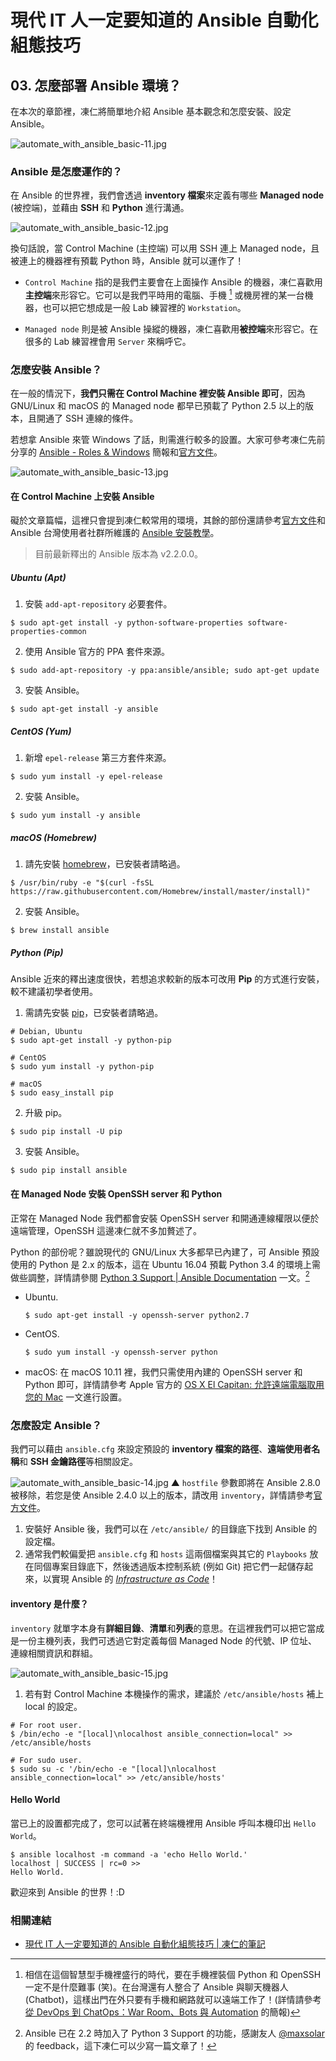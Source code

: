 # 現代 IT 人一定要知道的 Ansible 自動化組態技巧

## 03. 怎麼部署 Ansible 環境？

在本次的章節裡，凍仁將簡單地介紹 Ansible 基本觀念和怎麼安裝、設定 Ansible。

![automate_with_ansible_basic-11.jpg](imgs/automate_with_ansible_basic-11.jpg)


### Ansible 是怎麼運作的？

在 Ansible 的世界裡，我們會透過 **inventory 檔案**來定義有哪些 **Managed node** (被控端)，並藉由 **SSH** 和 **Python** 進行溝通。

![automate_with_ansible_basic-12.jpg](imgs/automate_with_ansible_basic-12.jpg)

換句話說，當 Control Machine (主控端) 可以用 SSH 連上 Managed node，且被連上的機器裡有預載 Python 時，Ansible 就可以運作了！

- `Control Machine` 指的是我們主要會在上面操作 Ansible 的機器，凍仁喜歡用**主控端**來形容它。它可以是我們平時用的電腦、手機 [^1] 或機房裡的某一台機器，也可以把它想成是一般 Lab 練習裡的 `Workstation`。

- `Managed node` 則是被 Ansible 操縱的機器，凍仁喜歡用**被控端**來形容它。在很多的 Lab 練習裡會用 `Server` 來稱呼它。


### 怎麼安裝 Ansible？

在一般的情況下，**我們只需在 Control Machine 裡安裝 Ansible 即可**，因為 GNU/Linux 和 macOS 的 Managed node 都早已預載了 Python 2.5 以上的版本，且開通了 SSH 連線的條件。

若想拿 Ansible 來管 Windows 了話，則需進行較多的設置。大家可參考凍仁先前分享的 [Ansible - Roles & Windows][automate-with-ansible-roles-windows] 簡報和[官方文件][windows_support]。

[automate-with-ansible-roles-windows]: http://note.drx.tw/2016/07/automate-with-ansible-roles-windows.html
[windows_support]: http://docs.ansible.com/ansible/intro_windows.html

![automate_with_ansible_basic-13.jpg](imgs/automate_with_ansible_basic-13.jpg)


#### 在 Control Machine 上安裝 Ansible

礙於文章篇幅，這裡只會提到凍仁較常用的環境，其餘的部份還請參考[官方文件][ansible_official_installation]和 Ansible 台灣使用者社群所維護的 [Ansible 安裝教學][ansible_tw_installation]。

[ansible_official_installation]: http://docs.ansible.com/ansible/intro_installation.html
[ansible_tw_installation]: http://ansible.tw/#!docs/installation.md

> 目前最新釋出的 Ansible 版本為 v2.2.0.0。

##### Ubuntu (Apt)

1. 安裝 `add-apt-repository` 必要套件。

  ```
  $ sudo apt-get install -y python-software-properties software-properties-common
  ```

2. 使用 Ansible 官方的 PPA 套件來源。

  ```
  $ sudo add-apt-repository -y ppa:ansible/ansible; sudo apt-get update
  ```

3. 安裝 Ansible。

  ```
  $ sudo apt-get install -y ansible
  ```

##### CentOS (Yum)

1. 新增 `epel-release` 第三方套件來源。

  ```
  $ sudo yum install -y epel-release
  ```

2. 安裝 Ansible。

  ```
  $ sudo yum install -y ansible
  ```

##### macOS (Homebrew)

1. 請先安裝 [homebrew](http://brew.sh/index_zh-tw.html)，已安裝者請略過。

  ```
  $ /usr/bin/ruby -e "$(curl -fsSL https://raw.githubusercontent.com/Homebrew/install/master/install)"
  ```

2. 安裝 Ansible。

  ```
  $ brew install ansible
  ```

##### Python (Pip)

Ansible 近來的釋出速度很快，若想追求較新的版本可改用 **Pip** 的方式進行安裝，較不建議初學者使用。

1. 需請先安裝 [pip][pip]，已安裝者請略過。

  ```
  # Debian, Ubuntu
  $ sudo apt-get install -y python-pip

  # CentOS
  $ sudo yum install -y python-pip

  # macOS
  $ sudo easy_install pip
  ```

  [pip]: https://pypi.python.org/pypi/pip

2. 升級 pip。

  ```
  $ sudo pip install -U pip
  ```

3. 安裝 Ansible。

  ```
  $ sudo pip install ansible
  ```


#### 在 Managed Node 安裝 OpenSSH server 和 Python

正常在 Managed Node 我們都會安裝 OpenSSH server 和開通連線權限以便於遠端管理，OpenSSH 這邊凍仁就不多加贅述了。

Python 的部份呢？雖說現代的 GNU/Linux 大多都早已內建了，可 Ansible 預設使用的 Python 是 2.x 的版本，這在 Ubuntu 16.04 預載 Python 3.4 的環境上需做些調整，詳情請參閱 [Python 3 Support | Ansible Documentation][ansible_docs_python3_support] 一文。[^2]

[ansible_docs_python3_support]: https://docs.ansible.com/ansible/python_3_support.html

- Ubuntu.

  ```
  $ sudo apt-get install -y openssh-server python2.7
  ```

- CentOS.

  ```
  $ sudo yum install -y openssh-server python
  ```

- macOS: 在 macOS 10.11 裡，我們只需使用內建的 OpenSSH server 和 Python 即可，詳情請參考 Apple 官方的 [OS X El Capitan: 允許遠端電腦取用您的 Mac](https://support.apple.com/kb/PH21839?viewlocale=zh_TW&locale=zh_TW) 一文進行設置。


### 怎麼設定 Ansible？

我們可以藉由 `ansible.cfg` 來設定預設的 **inventory 檔案的路徑**、**遠端使用者名稱**和 **SSH 金鑰路徑**等相關設定。

![automate_with_ansible_basic-14.jpg](imgs/automate_with_ansible_basic-14.jpg)
▲ `hostfile` 參數即將在 Ansible 2.8.0 被移除，若您是使 Ansible 2.4.0 以上的版本，請改用 `inventory`，詳情請參考[官方文件](http://docs.ansible.com/ansible/latest/intro_configuration.html#hostfile)。

1. 安裝好 Ansible 後，我們可以在 `/etc/ansible/` 的目錄底下找到 Ansible 的設定檔。
2. 通常我們較偏愛把 `ansible.cfg` 和 `hosts` 這兩個檔案與其它的 `Playbooks` 放在同個專案目錄底下，然後透過版本控制系統 (例如 Git) 把它們一起儲存起來，以實現 Ansible 的 [*Infrastructure as Code*][infra_as_code]！

[infra_as_code]: https://en.wikipedia.org/wiki/Infrastructure_as_Code


#### inventory 是什麼？

`inventory` 就單字本身有**詳細目錄**、**清單**和**列表**的意思。在這裡我們可以把它當成是一份主機列表，我們可透過它對定義每個 Managed Node 的代號、IP 位址、連線相關資訊和群組。

![automate_with_ansible_basic-15.jpg](imgs/automate_with_ansible_basic-15.jpg)

1. 若有對 Control Machine 本機操作的需求，建議於 `/etc/ansible/hosts` 補上 local 的設定。

  ```
  # For root user.
  $ /bin/echo -e "[local]\nlocalhost ansible_connection=local" >> /etc/ansible/hosts

  # For sudo user.
  $ sudo su -c '/bin/echo -e "[local]\nlocalhost ansible_connection=local" >> /etc/ansible/hosts'
  ```


#### Hello World

當已上的設置都完成了，您可以試著在終端機裡用 Ansible 呼叫本機印出 `Hello World`。

```
$ ansible localhost -m command -a 'echo Hello World.'
localhost | SUCCESS | rc=0 >>
Hello World.
```

歡迎來到 Ansible 的世界！:D


### 相關連結

- [現代 IT 人一定要知道的 Ansible 自動化組態技巧 | 凍仁的筆記](http://note.drx.tw/2016/05/automate-with-ansible-basic.html)


[^1]: 相信在這個智慧型手機裡盛行的時代，要在手機裡裝個 Python 和 OpenSSH 一定不是什麼難事 (笑)。在台灣還有人整合了 Ansible 與聊天機器人 (Chatbot)，這樣出門在外只要有手機和網路就可以遠端工作了！(詳情請參考[從 DevOps 到 ChatOps：War Room、Bots 與 Automation][devops-chatopswar-roombots-automation] 的簡報)

[^2]: Ansible 已在 2.2 時加入了 Python 3 Support 的功能，感謝友人 [@maxsolar][@maxsolar] 的 feedback，這下凍仁可以少寫一篇文章了！

[devops-chatopswar-roombots-automation]: http://www.slideshare.net/warfan/devops-chatopswar-roombots-automation
[@maxsolar]: https://github.com/maxsolar

